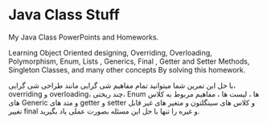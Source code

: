 # Java Class Stuff
My Java Class PowerPoints and Homeworks.

Learning Object Oriented designing, Overriding, Overloading, Polymorphism, Enum, Lists , Generics, Final , Getter and Setter Methods, Singleton Classes, and many other concepts By solving this homework.

با حل این تمرین شما میتوانید تمام مفاهیم شی گرایی مانند طراحی شی گرایی، overriding و overloading، چند ریختی، Enum ها ، لیست ها ، مفاهیم مربوط به کلاس های Generic و  متد های getter و setter و کلاس های سینگلتون و متغیر های غیر قابل تغییر final و غیره را تنها با حل این مسئله بصورت عملی یاد بگیرید.
